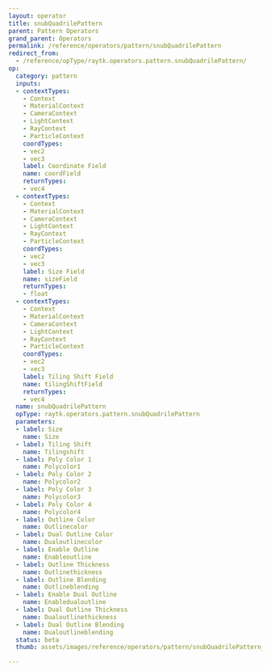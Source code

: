 ```yaml
---
layout: operator
title: snubQuadrilePattern
parent: Pattern Operators
grand_parent: Operators
permalink: /reference/operators/pattern/snubQuadrilePattern
redirect_from:
  - /reference/opType/raytk.operators.pattern.snubQuadrilePattern/
op:
  category: pattern
  inputs:
  - contextTypes:
    - Context
    - MaterialContext
    - CameraContext
    - LightContext
    - RayContext
    - ParticleContext
    coordTypes:
    - vec2
    - vec3
    label: Coordinate Field
    name: coordField
    returnTypes:
    - vec4
  - contextTypes:
    - Context
    - MaterialContext
    - CameraContext
    - LightContext
    - RayContext
    - ParticleContext
    coordTypes:
    - vec2
    - vec3
    label: Size Field
    name: sizeField
    returnTypes:
    - float
  - contextTypes:
    - Context
    - MaterialContext
    - CameraContext
    - LightContext
    - RayContext
    - ParticleContext
    coordTypes:
    - vec2
    - vec3
    label: Tiling Shift Field
    name: tilingShiftField
    returnTypes:
    - vec4
  name: snubQuadrilePattern
  opType: raytk.operators.pattern.snubQuadrilePattern
  parameters:
  - label: Size
    name: Size
  - label: Tiling Shift
    name: Tilingshift
  - label: Poly Color 1
    name: Polycolor1
  - label: Poly Color 2
    name: Polycolor2
  - label: Poly Color 3
    name: Polycolor3
  - label: Poly Color 4
    name: Polycolor4
  - label: Outline Color
    name: Outlinecolor
  - label: Dual Outline Color
    name: Dualoutlinecolor
  - label: Enable Outline
    name: Enableoutline
  - label: Outline Thickness
    name: Outlinethickness
  - label: Outline Blending
    name: Outlineblending
  - label: Enable Dual Outline
    name: Enabledualoutline
  - label: Dual Outline Thickness
    name: Dualoutlinethickness
  - label: Dual Outline Blending
    name: Dualoutlineblending
  status: beta
  thumb: assets/images/reference/operators/pattern/snubQuadrilePattern_thumb.png

---
```

